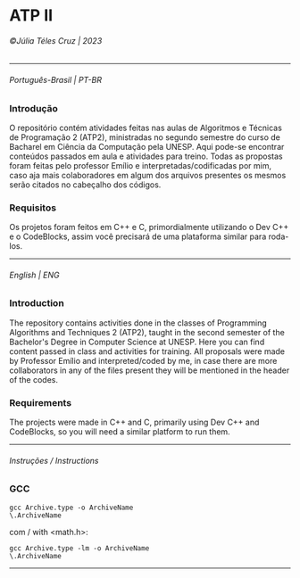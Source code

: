 # ATP II
###### &copy;Júlia Téles Cruz | 2023
________

###### Português-Brasil | PT-BR
### Introdução
O repositório contém atividades feitas nas aulas de Algoritmos e Técnicas de Programação 2 (ATP2), ministradas no segundo semestre do curso de Bacharel em Ciência da Computação pela UNESP. 
Aqui pode-se encontrar conteúdos passados em aula e atividades para treino.
Todas as propostas foram feitas pelo professor Emílio e interpretadas/codificadas por mim, caso aja mais colaboradores em algum dos arquivos presentes
os mesmos serão citados no cabeçalho dos códigos. 

### Requisitos
Os projetos foram feitos em C++ e C, primordialmente utilizando o Dev C++ e o CodeBlocks, assim você precisará de uma plataforma similar para roda-los. 
________

###### English | ENG
### Introduction
The repository contains activities done in the classes of Programming Algorithms and Techniques 2 (ATP2), taught in the second semester of the Bachelor's Degree in Computer Science at UNESP.
Here you can find content passed in class and activities for training.
All proposals were made by Professor Emílio and interpreted/coded by me, in case there are more collaborators in any of the files present
they will be mentioned in the header of the codes.

### Requirements
The projects were made in C++ and C, primarily using Dev C++ and CodeBlocks, so you will need a similar platform to run them.

________

###### Instruções / Instructions
### GCC
```
gcc Archive.type -o ArchiveName 
\.ArchiveName
```

com / with <math.h>:
``` 
gcc Archive.type -lm -o ArchiveName
\.ArchiveName
```

________
